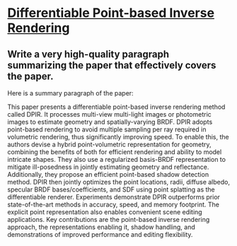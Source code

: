 # [Differentiable Point-based Inverse Rendering](https://arxiv.org/abs/2312.02480)

## Write a very high-quality paragraph summarizing the paper that effectively covers the paper.

 Here is a summary paragraph of the paper:

This paper presents a differentiable point-based inverse rendering method called DPIR. It processes multi-view multi-light images or photometric images to estimate geometry and spatially-varying BRDF. DPIR adopts point-based rendering to avoid multiple sampling per ray required in volumetric rendering, thus significantly improving speed. To enable this, the authors devise a hybrid point-volumetric representation for geometry, combining the benefits of both for efficient rendering and ability to model intricate shapes. They also use a regularized basis-BRDF representation to mitigate ill-posedness in jointly estimating geometry and reflectance. Additionally, they propose an efficient point-based shadow detection method. DPIR then jointly optimizes the point locations, radii, diffuse albedo, specular BRDF bases/coefficients, and SDF using point splatting as the differentiable renderer. Experiments demonstrate DPIR outperforms prior state-of-the-art methods in accuracy, speed, and memory footprint. The explicit point representation also enables convenient scene editing applications. Key contributions are the point-based inverse rendering approach, the representations enabling it, shadow handling, and demonstrations of improved performance and editing flexibility.
